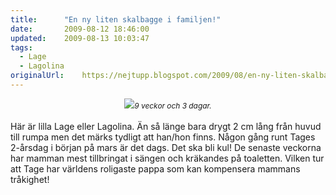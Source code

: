 ```yaml
---
title:		"En ny liten skalbagge i familjen!"
date:		2009-08-12 18:46:00
updated:	2009-08-13 10:03:47
tags: 
  - Lage
  - Lagolina	
originalUrl:	https://nejtupp.blogspot.com/2009/08/en-ny-liten-skalbagge-i-familjen.html
---
```


<div style="text-align: center;"><img src="../../../../img/Ultraljud-Lage-cropped-small.jpg"><span style="font-size:85%;"><span style="font-style: italic;">9 veckor och 3 dagar.</span><br></span></div><br>Här är lilla Lage eller Lagolina. Än så länge bara drygt 2 cm lång från huvud till rumpa men det märks tydligt att han/hon finns. Någon gång runt Tages 2-årsdag i början på mars är det dags. Det ska bli kul! De senaste veckorna har mamman mest tillbringat i sängen och kräkandes på toaletten. Vilken tur att Tage har världens roligaste pappa som kan kompensera mammans tråkighet!
<!-- no comments on this post -->